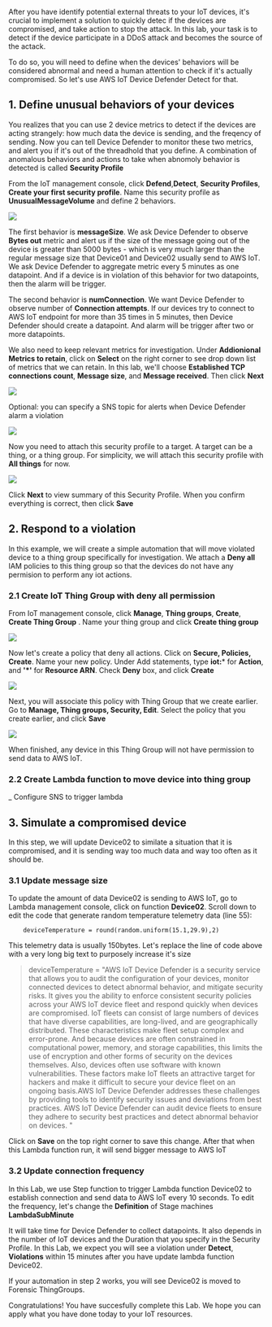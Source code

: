 After you have identify potential external threats to your IoT devices, it's crucial to implement a solution to quickly detec if the devices are compromised, and take action to stop the attack. In this lab, your task is to detect if the device participate in a DDoS attack and becomes the source of the actack.

To do so, you will need to define when the devices' behaviors will be considered abnormal and need a human attention to check if it's actually compromised. So let's use AWS IoT Device Defender Detect for that.

## 1. Define unusual behaviors of your devices

You realizes that you can use 2 device metrics to detect if the devices are acting strangely: how much data the device is sending, and the freqency of sending. Now you can tell Device Defender to monitor these two metrics, and alert you if it's out of the threadhold that you define. A combination of anomalous behaviors and actions to take when abnomoly behavior is detected is called **Security Profile**

From the IoT management console, click **Defend**,**Detect**, **Security Profiles**, **Create your first security profile**. Name this security profile as **UnusualMessageVolume** and define 2 behaviors.

<img src="../images/behaviors.png"/>

The first behavior is **messageSize**. We ask Device Defender to observe **Bytes out** metric and alert us if the size of the message going out of the device is greater than 5000 bytes - which is very much larger than the regular message size that Device01 and Device02 usually send to AWS IoT. We ask Device Defender to aggregate metric every 5 minutes as one datapoint. And if a device is in violation of this behavior for two datapoints, then the alarm will be trigger.

The second behavior is **numConnection**. We want Device Defender to observe number of **Connection attempts**. If our devices try to connect to AWS IoT endpoint for more than 35 times in 5 minutes, then Device Defender should create a datapoint. And alarm will be trigger after two or more datapoints.

We also need to keep relevant metrics for investigation. Under **Addionional Metrics to retain**, click on **Select** on the right corner to see drop down list of metrics that we can retain. In this lab, we'll choose **Established TCP connections count**, **Message size**, and **Message received**. Then click **Next**

<img src="../images/retainmetrics.png"/>

Optional: you can specify a SNS topic for alerts when Device Defender alarm a violation

<img src="../images/snsdetect.png"/>

Now you need to attach this security profile to a target. A target can be a thing, or a thing group. For simplicity, we will attach this security profile with **All things** for now.

<img src="../images/target.png"/>

Click **Next** to view summary of this Security Profile. When you confirm everything is correct, then click **Save**

## 2. Respond to a violation

In this example, we will create a simple automation that will move violated device to a thing group specifically for investigation. We attach a **Deny all** IAM policies to this thing group so that the devices do not have any permision to perform any iot actions.

### 2.1 Create IoT Thing Group with deny all permission

From IoT management console, click **Manage**, **Thing groups**, **Create**, **Create Thing Group** . Name your thing group and click **Create thing group**

<img src="../images/CreateThingGroup.png"/>

Now let's create a policy that deny all actions. Click on **Secure, Policies, Create**. Name your new policy. Under Add statements, type **iot:*** for **Action**, and **'\*'** for **Resource ARN**. Check **Deny** box, and click **Create**

<img src="../images/DenyAll.png"/>

Next, you will associate this policy with Thing Group that we create earlier. Go to **Manage, Thing groups, Security, Edit**. Select the policy that you create earlier, and click **Save**

<img src="../images/AttachDenyAll.png"/>

When finished, any device in this Thing Group will not have permission to send data to AWS IoT.

### 2.2 Create Lambda function to move device into thing group
_ Configure SNS to trigger lambda 

## 3. Simulate a compromised device 

In this step, we will update Device02 to similate a situation that it is compromised, and it is sending way too much data and way too often as it should be. 

### 3.1 Update message size

To update the amount of data Device02 is sending to AWS IoT, go to Lambda management console, click on function **Device02**. Scroll down to edit the code that generate random temperature telemetry data (line 55):

```
	deviceTemperature = round(random.uniform(15.1,29.9),2)
```
This telemetry data is usually 150bytes. Let's replace the line of code above with a very long big text to purposely increase it's size


>  deviceTemperature = "AWS IoT Device Defender is a security service that allows you to audit the configuration of your devices, monitor connected devices to detect abnormal behavior, and mitigate security risks. It gives you the ability to enforce consistent security policies across your AWS IoT device fleet and respond quickly when devices are compromised. IoT fleets can consist of large numbers of devices that have diverse capabilities, are long-lived, and are geographically distributed. These characteristics make fleet setup complex and error-prone. And because devices are often constrained in computational power, memory, and storage capabilities, this limits the use of encryption and other forms of security on the devices themselves. Also, devices often use software with known vulnerabilities. These factors make IoT fleets an attractive target for hackers and make it difficult to secure your device fleet on an ongoing basis.AWS IoT Device Defender addresses these challenges by providing tools to identify security issues and deviations from best practices. AWS IoT Device Defender can audit device fleets to ensure they adhere to security best practices and detect abnormal behavior on devices. "

Click on **Save** on the top right corner to save this change. After that when this Lambda function run, it will send bigger message to AWS IoT

### 3.2 Update connection frequency

In this Lab, we use Step function to trigger Lambda function Device02 to establish connection and send data to AWS IoT every 10 seconds. To edit the frequency, let's change the **Definition** of Stage machines **LambdaSubMinute**


It will take time for Device Defender to collect datapoints. It also depends in the number of IoT devices and the Duration that you specify in the Security Profile. In this Lab, we expect you will see a violation under **Detect**, **Violations** within 15 minutes after you have update lambda function Device02.
 
If your automation in step 2 works, you will see Device02 is moved to Forensic ThingGroups.

Congratulations! You have succesfully complete this Lab. We hope you can apply what you have done today to your IoT resources.
